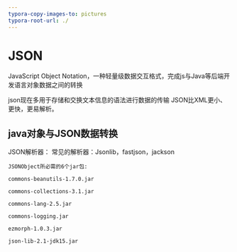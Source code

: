 ```yaml
---
typora-copy-images-to: pictures
typora-root-url: ./
---
```




# JSON 

JavaScript Object Notation，一种轻量级数据交互格式，完成js与Java等后端开发语言对象数据之间的转换

json现在多用于存储和交换文本信息的语法进行数据的传输
JSON比XML更小、更快，更易解析。



## java对象与JSON数据转换

JSON解析器：
		常见的解析器：Jsonlib，fastjson，jackson

```
JSONObject所必需的6个jar包:

commons-beanutils-1.7.0.jar

commons-collections-3.1.jar

commons-lang-2.5.jar

commons-logging.jar

ezmorph-1.0.3.jar

json-lib-2.1-jdk15.jar

```





